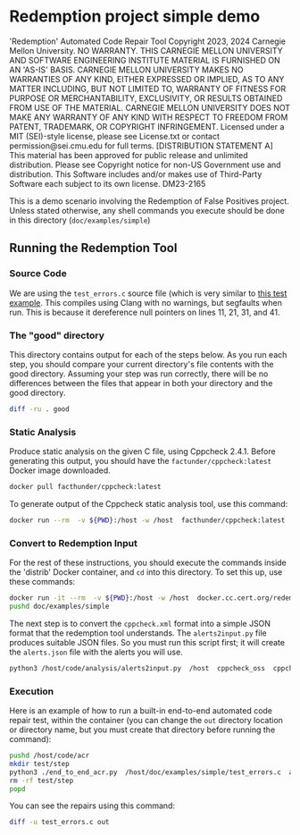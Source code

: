 # Redemption project simple demo

<legal>
'Redemption' Automated Code Repair Tool
Copyright 2023, 2024 Carnegie Mellon University.
NO WARRANTY. THIS CARNEGIE MELLON UNIVERSITY AND SOFTWARE ENGINEERING
INSTITUTE MATERIAL IS FURNISHED ON AN 'AS-IS' BASIS. CARNEGIE MELLON
UNIVERSITY MAKES NO WARRANTIES OF ANY KIND, EITHER EXPRESSED OR IMPLIED,
AS TO ANY MATTER INCLUDING, BUT NOT LIMITED TO, WARRANTY OF FITNESS FOR
PURPOSE OR MERCHANTABILITY, EXCLUSIVITY, OR RESULTS OBTAINED FROM USE OF
THE MATERIAL. CARNEGIE MELLON UNIVERSITY DOES NOT MAKE ANY WARRANTY OF ANY
KIND WITH RESPECT TO FREEDOM FROM PATENT, TRADEMARK, OR COPYRIGHT
INFRINGEMENT.
Licensed under a MIT (SEI)-style license, please see License.txt or
contact permission@sei.cmu.edu for full terms.
[DISTRIBUTION STATEMENT A] This material has been approved for public
release and unlimited distribution.  Please see Copyright notice for
non-US Government use and distribution.
This Software includes and/or makes use of Third-Party Software each
subject to its own license.
DM23-2165
</legal>

This is a demo scenario involving the Redemption of False Positives project.  Unless stated otherwise, any shell commands you execute should be done in this directory (`doc/examples/simple`)

## Running the Redemption Tool

### Source Code

We are using the `test_errors.c` source file (which is very similar to [this test example](../../../code/acr/test/test_errors.c).  This compiles using Clang with no warnings, but segfaults when run.  This is because it dereference null pointers on lines 11, 21, 31, and 41.

### The "good" directory

This directory contains output for each of the steps below. As you run each step, you should compare your current directory's file contents with the good directory. Assuming your step was run correctly, there will be no differences between the files that appear in both your directory and the good directory.

``` sh
diff -ru . good
```

### Static Analysis

Produce static analysis on the given C file, using Cppcheck 2.4.1.  Before generating this output, you should have the `factunder/cppcheck:latest` Docker image downloaded.

``` sh
docker pull facthunder/cppcheck:latest
```

To generate output of the Cppcheck static analysis tool, use this command:

``` sh
docker run --rm  -v ${PWD}:/host -w /host  facthunder/cppcheck:latest  sh -c 'cppcheck -v --enable="all" --language="c" --force --xml /host/test_errors.c 2> cppcheck.xml'
```

### Convert to Redemption Input

For the rest of these instructions, you should execute the commands inside the 'distrib' Docker container, and `cd` into this directory.  To set this up, use these commands:

``` sh
docker run -it --rm  -v ${PWD}:/host -w /host  docker.cc.cert.org/redemption/prereq  bash
pushd doc/examples/simple
```

The next step is to convert the `cppcheck.xml` format into a simple JSON format that the redemption tool understands. The `alerts2input.py` file produces suitable JSON files. So you must run this script first; it will create the `alerts.json` file with the alerts you will use.

``` sh
python3 /host/code/analysis/alerts2input.py  /host  cppcheck_oss  cppcheck.xml  alerts.json
```

### Execution

Here is an example of how to run a built-in end-to-end automated code repair test, within the container (you can change the `out` directory location or directory name, but you must create that directory before running the command):

```sh
pushd /host/code/acr
mkdir test/step
python3 ./end_to_end_acr.py  /host/doc/examples/simple/test_errors.c  autogen  /host/doc/examples/simple/alerts.json  --step-dir test/step  --repaired-src /host/doc/examples/simple/out  --single-file true 
rm -rf test/step
popd
```

You can see the repairs using this command:

```sh
diff -u test_errors.c out
```

